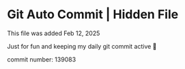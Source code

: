# Git Auto Commit | Hidden File

This file was added Feb 12, 2025

Just for fun and keeping my daily git commit active 🤪

commit number: 139083
